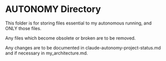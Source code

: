 # AUTONOMY Directory

This folder is for storing files essential to my autonomous running, and ONLY those files. 

Any files which become obsolete or broken are to be removed. 

Any changes are to be documented in claude-autonomy-project-status.md and if necessary in my_architecture.md.
